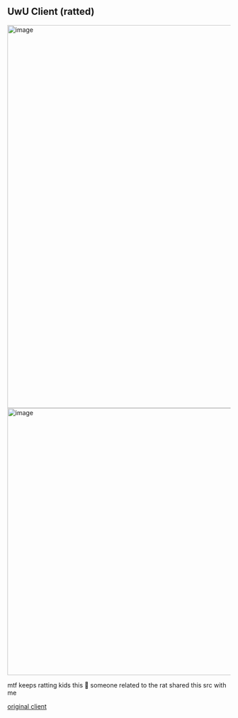 ## UwU Client (ratted)

<img width="1423" height="862" alt="image" src="https://github.com/user-attachments/assets/215f158f-d46c-4cc4-97fb-5fae72a5ec69" />

<img width="599" height="601" alt="image" src="https://github.com/user-attachments/assets/a8904348-12e1-4dae-9eda-05a14442f46d" />

mtf keeps ratting kids this 🤣 
someone related to the rat shared this src with me

[original client](https://github.com/randomguy3725/MoonLight) 
